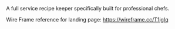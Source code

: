 A full service recipe keeper specifically built for professional chefs. 

Wire Frame reference for landing page: https://wireframe.cc/T1igIq     

